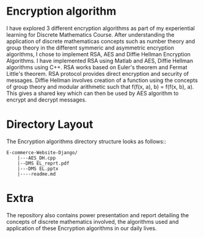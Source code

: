 Encryption algorithm
====================
I have explored 3 different encryption algorithms as part of my experiential learning for Discrete Mathematics Course. After understanding the application of discrete mathematicas concepts such as number theory and group theory in the different symmeric and asymmetric encryption algorithms, I chose to implement RSA, AES and Diffie Hellman Encryption Algorithms. I have implemented RSA using Matlab and AES, Diffie Hellman algorithms using C++. 
RSA works based on Euler's theorem and Fermat Little's theorem. RSA protocol provides direct encryption and security of messages. Diffie Hellman involves creation of a function using the concepts of group theory and modular arithmetic such that f(f(x, a), b) = f(f(x, b), a). This gives a shared key which can then be used by AES algorithm to encrypt and decrypt messages.

Directory Layout
================
The Encryption algorithms directory structure looks as follows::

    E-commerce-Website-Django/
        |---AES_DH.cpp
        |--DMS EL_reprt.pdf
        |---DMS EL.pptx
        |----readme.md

Extra
=====
The repository also contains power presentation and report detailing the concepts of discrete mathematics involved, the algorithms used and application of these Encryption algorithms in our daily lives.

